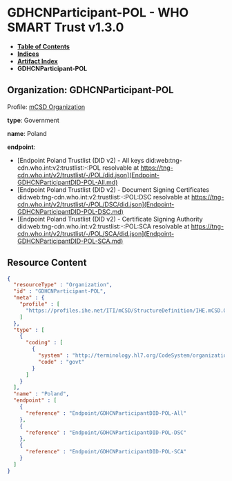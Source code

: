 # GDHCNParticipant-POL - WHO SMART Trust v1.3.0

* [**Table of Contents**](toc.md)
* [**Indices**](indices.md)
* [**Artifact Index**](artifacts.md)
* **GDHCNParticipant-POL**

## Organization: GDHCNParticipant-POL

Profile: [mCSD Organization](https://profiles.ihe.net/ITI/mCSD/4.0.0/StructureDefinition-IHE.mCSD.Organization.html)

**type**: Government

**name**: Poland

**endpoint**: 

* [Endpoint Poland Trustlist (DID v2) - All keys did:web:tng-cdn.who.int:v2:trustlist:-:POL resolvable at https://tng-cdn.who.int/v2/trustlist/-/POL/did.json](Endpoint-GDHCNParticipantDID-POL-All.md)
* [Endpoint Poland Trustlist (DID v2) - Document Signing Certificates did:web:tng-cdn.who.int:v2:trustlist:-:POL:DSC resolvable at https://tng-cdn.who.int/v2/trustlist/-/POL/DSC/did.json](Endpoint-GDHCNParticipantDID-POL-DSC.md)
* [Endpoint Poland Trustlist (DID v2) - Certificate Signing Authority did:web:tng-cdn.who.int:v2:trustlist:-:POL:SCA resolvable at https://tng-cdn.who.int/v2/trustlist/-/POL/SCA/did.json](Endpoint-GDHCNParticipantDID-POL-SCA.md)



## Resource Content

```json
{
  "resourceType" : "Organization",
  "id" : "GDHCNParticipant-POL",
  "meta" : {
    "profile" : [
      "https://profiles.ihe.net/ITI/mCSD/StructureDefinition/IHE.mCSD.Organization"
    ]
  },
  "type" : [
    {
      "coding" : [
        {
          "system" : "http://terminology.hl7.org/CodeSystem/organization-type",
          "code" : "govt"
        }
      ]
    }
  ],
  "name" : "Poland",
  "endpoint" : [
    {
      "reference" : "Endpoint/GDHCNParticipantDID-POL-All"
    },
    {
      "reference" : "Endpoint/GDHCNParticipantDID-POL-DSC"
    },
    {
      "reference" : "Endpoint/GDHCNParticipantDID-POL-SCA"
    }
  ]
}

```
